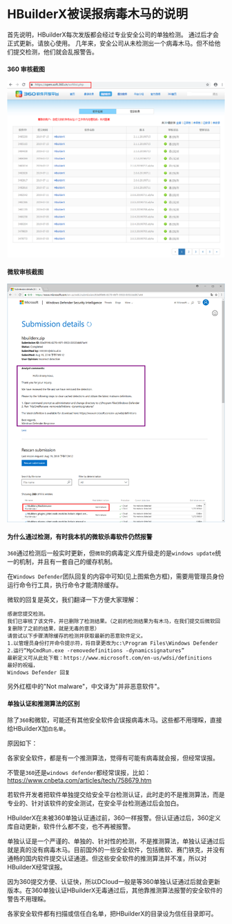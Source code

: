 # HBuilderX被误报病毒木马的说明

首先说明，HBuilderX每次发版都会经过专业安全公司的单独检测。
通过后才会正式更新。请放心使用。
几年来，安全公司从未检测出一个病毒木马。但不给他们提交检测，他们就会乱报警告。

#### 360 审核截图

<img src="/static/snapshots/tutorial/Security_1.png" style="zoom: 80%;" />

#### 微软审核截图

<img src="/static/snapshots/tutorial/Security_2.png" style="zoom: 80%;" />

#### 为什么通过检测，有时我本机的微软杀毒软件仍然报警

`360`通过检测后一般实时更新，但`微软`的病毒定义库升级走的是`windows update`统一的机制，并且有一套自己的缓存机制。

在`Windows Defender`团队回复的内容中可知(见上图紫色方框)，需要用管理员身份运行命令行工具，执行命令才能清除缓存。

微软的回复是英文，我们翻译一下方便大家理解：

```
感谢您提交检测。
我们已审核了该文件，并已删除了检测结果。（之前的检测结果为有木马，在我们提交后微软回复删除了之前的结果，就是无毒的意思）
请尝试以下步骤清除缓存的检测并获取最新的恶意软件定义。
1.以管理员身份打开命令提示符，将目录更改为c:\Program Files\Windows Defender
2.运行“MpCmdRun.exe -removedefinitions -dynamicsignatures”
最新定义可从此处下载：https://www.microsoft.com/en-us/wdsi/definitions
最好的祝福，
Windows Defender 回复
```

另外红框中的"Not malware"，中文译为"并非恶意软件"。

#### 单独认证和推测算法的区别

除了`360`和微软，可能还有其他安全软件会误报病毒木马。这些都不用理睬，直接给HBuilderX加`白名单`。

原因如下：

各家安全软件，都是有一个推测算法，觉得有可能有病毒就会报，但经常误报。

不管是`360`还是`windows defender`都经常误报，比如：https://www.cnbeta.com/articles/tech/758679.htm

若软件开发者把软件单独提交给安全平台检测认证，此时走的不是推测算法，而是专业的、针对该软件的安全测试，在安全平台检测通过后会加白。

HBuilderX在未被360单独认证通过前，360一样报警。但认证通过后，360定义库自动更新，软件什么都不变，也不再被报警。

单独认证是一个严谨的、单独的、针对性的检测，不是推测算法，单独认证通过后就是真的没有病毒木马。目前国外的一些安全软件，包括微软、赛门铁克，并没有通畅的国内软件提交认证通道。但这些安全软件的推测算法并不准，所以对HBuilderX经常误报。

因为360提交方便、认证快，所以DCloud一般是等360单独认证通过后就会更新版本。在360单独认证HBuilderX无毒通过后，其他靠推测算法报警的安全软件的警告不用理睬。

各家安全软件都有扫描或信任白名单，把HBuilderX的目录设为信任目录即可。
